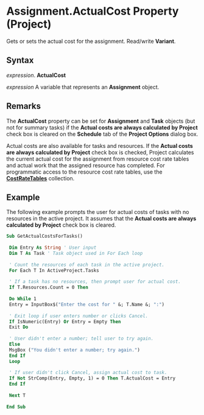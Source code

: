 
# Assignment.ActualCost Property (Project)

Gets or sets the actual cost for the assignment. Read/write  **Variant**.


## Syntax

 _expression_. **ActualCost**

 _expression_ A variable that represents an **Assignment** object.


## Remarks

The  **ActualCost** property can be set for **Assignment** and **Task** objects (but not for summary tasks) if the **Actual costs are always calculated by Project** check box is cleared on the **Schedule** tab of the **Project Options** dialog box.

Actual costs are also available for tasks and resources. If the  **Actual costs are always calculated by Project** check box is checked, Project calculates the current actual cost for the assignment from resource cost rate tables and actual work that the assigned resource has completed. For programmatic access to the resource cost rate tables, use the **[CostRateTables](604d89ee-a16e-812e-0459-b93ed096340e.md)** collection.


## Example

The following example prompts the user for actual costs of tasks with no resources in the active project. It assumes that the  **Actual costs are always calculated by Project** check box is cleared.


```vb
Sub GetActualCostsForTasks() 
 
 Dim Entry As String ' User input 
 Dim T As Task ' Task object used in For Each loop 
 
 ' Count the resources of each task in the active project. 
 For Each T In ActiveProject.Tasks 
 
 ' If a task has no resources, then prompt user for actual cost. 
 If T.Resources.Count = 0 Then 
 
 Do While 1 
 Entry = InputBox$("Enter the cost for " &; T.Name &; ":") 
 
 ' Exit loop if user enters number or clicks Cancel. 
 If IsNumeric(Entry) Or Entry = Empty Then 
 Exit Do 
 
 ' User didn't enter a number; tell user to try again. 
 Else 
 MsgBox ("You didn't enter a number; try again.") 
 End If 
 Loop 
 
 ' If user didn't click Cancel, assign actual cost to task. 
 If Not StrComp(Entry, Empty, 1) = 0 Then T.ActualCost = Entry 
 End If 
 
 Next T 
 
End Sub
```

